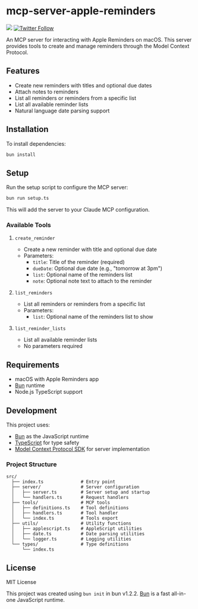 # mcp-server-apple-reminders

![](https://img.shields.io/badge/A%20FRAD%20PRODUCT-WIP-yellow) [![Twitter Follow](https://img.shields.io/twitter/follow/FradSer?style=social)](https://twitter.com/FradSer)

An MCP server for interacting with Apple Reminders on macOS. This server provides tools to create and manage reminders through the Model Context Protocol.

## Features

- Create new reminders with titles and optional due dates
- Attach notes to reminders
- List all reminders or reminders from a specific list
- List all available reminder lists
- Natural language date parsing support

## Installation

To install dependencies:

```bash
bun install
```

## Setup

Run the setup script to configure the MCP server:

```bash
bun run setup.ts
```

This will add the server to your Claude MCP configuration.

### Available Tools

1. `create_reminder`

   - Create a new reminder with title and optional due date
   - Parameters:
     - `title`: Title of the reminder (required)
     - `dueDate`: Optional due date (e.g., "tomorrow at 3pm")
     - `list`: Optional name of the reminders list
     - `note`: Optional note text to attach to the reminder

2. `list_reminders`

   - List all reminders or reminders from a specific list
   - Parameters:
     - `list`: Optional name of the reminders list to show

3. `list_reminder_lists`
   - List all available reminder lists
   - No parameters required

## Requirements

- macOS with Apple Reminders app
- [Bun](https://bun.sh) runtime
- Node.js TypeScript support

## Development

This project uses:

- [Bun](https://bun.sh) as the JavaScript runtime
- [TypeScript](https://www.typescriptlang.org/) for type safety
- [Model Context Protocol SDK](https://github.com/modelcontextprotocol/sdk) for server implementation

### Project Structure

```
src/
  ├── index.ts              # Entry point
  ├── server/               # Server configuration
  │   ├── server.ts         # Server setup and startup
  │   └── handlers.ts       # Request handlers
  ├── tools/                # MCP tools
  │   ├── definitions.ts    # Tool definitions
  │   ├── handlers.ts       # Tool handler
  │   └── index.ts          # Tools export
  ├── utils/                # Utility functions
  │   ├── applescript.ts    # AppleScript utilities
  │   ├── date.ts           # Date parsing utilities
  │   └── logger.ts         # Logging utilities
  └── types/                # Type definitions
      └── index.ts
```

## License

MIT License

This project was created using `bun init` in bun v1.2.2. [Bun](https://bun.sh) is a fast all-in-one JavaScript runtime.
